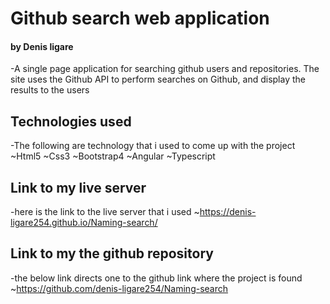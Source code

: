 #  Github search web application
#### by Denis ligare
-A single page application for searching github users and repositories. The site uses the Github API to perform searches on Github, and display the results to the users
## Technologies used
-The following are technology that i used to come up with the project
 ~Html5
 ~Css3
 ~Bootstrap4
 ~Angular
 ~Typescript
 ## Link to my live server
 -here is the link to the live server that i used
  ~https://denis-ligare254.github.io/Naming-search/
 ## Link to my the github repository
 -the below link directs one to the github link where the project is found
  ~https://github.com/denis-ligare254/Naming-search